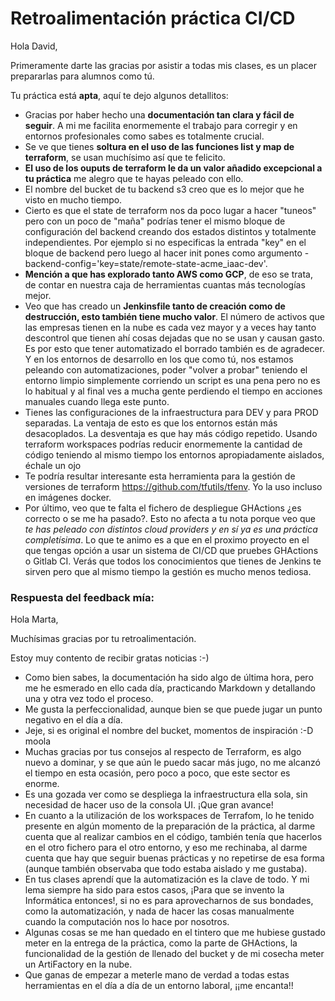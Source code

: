 # Retroalimentación práctica CI/CD

Hola David,

Primeramente darte las gracias por asistir a todas mis clases, es un placer prepararlas para alumnos como tú.

Tu práctica está __apta__, aquí te dejo algunos detallitos:

  - Gracias por haber hecho una **documentación tan clara y fácil de seguir**. A mi me facilita enormemente el trabajo para corregir y en entornos profesionales como sabes es totalmente crucial.
  - Se ve que tienes **soltura en el uso de las funciones list y map de terraform**, se usan muchísimo así que te felicito.
  - **El uso de los ouputs de terraform le da un valor añadido excepcional a tu práctica** me alegro que te hayas peleado con ello.
  - El nombre del bucket de tu backend s3 creo que es lo mejor que he visto en mucho tiempo.
  - Cierto es que el state de terraform nos da poco lugar a hacer "tuneos" pero con un poco de "maña" podrías tener el mismo bloque de configuración del backend creando dos estados distintos y totalmente independientes. Por ejemplo si no especificas la entrada "key" en el bloque de backend pero luego al hacer init pones como argumento -backend-config='key=state/remote-state-acme_iaac-dev'.
  - **Mención a que has explorado tanto AWS como GCP**, de eso se trata, de contar en nuestra caja de herramientas cuantas más tecnologías mejor.
  - Veo que has creado un **Jenkinsfile tanto de creación como de destrucción, esto también tiene mucho valor**. El número de activos que las empresas tienen en la nube es cada vez mayor y a veces hay tanto descontrol que tienen ahí cosas dejadas que no se usan y causan gasto. Es por esto que tener automatizado el borrado también es de agradecer. Y en los entornos de desarrollo en los que como tú, nos estamos peleando con automatizaciones, poder "volver a probar" teniendo el entorno limpio simplemente corriendo un script es una pena pero no es lo habitual y al final ves a mucha gente perdiendo el tiempo en acciones manuales cuando llega este punto.
  - Tienes las configuraciones de la infraestructura para DEV y para PROD separadas. La ventaja de esto es que los entornos están más desacoplados. La desventaja es que hay más código repetido. Usando terraform workspaces podrías reducir enormemente la cantidad de código teniendo al mismo tiempo los entornos apropiadamente aislados, échale un ojo
  - Te podría resultar interesante esta herramienta para la gestión de versiones de terraform https://github.com/tfutils/tfenv. Yo la uso incluso en imágenes docker.
  - Por último, veo que te falta el fichero de despliegue GHActions ¿es correcto o se me ha pasado?. Esto no afecta a tu nota porque veo que _te has peleado con distintos cloud providers y en sí ya es una práctica completísima_. Lo que te animo es a que en el proximo proyecto en el que tengas opción a usar un sistema de CI/CD que pruebes GHActions o Gitlab CI. Verás que todos los conocimientos que tienes de Jenkins te sirven pero que al mismo tiempo la gestión es mucho menos tediosa.


### Respuesta del feedback mía:

Hola Marta,

Muchísimas gracias por tu retroalimentación.

Estoy muy contento de recibir gratas noticias :-)

- Como bien sabes, la documentación ha sido algo de última hora, pero me he esmerado en ello cada día, practicando Markdown y detallando una y otra vez todo el proceso.
- Me gusta la perfeccionalidad, aunque bien se que puede jugar un punto negativo en el día a día.
- Jeje, si es original el nombre del bucket, momentos de inspiración  :-D moola
- Muchas gracias por tus consejos al respecto de Terraform, es algo nuevo a dominar, y se que aún le puedo sacar más jugo, no me alcanzó el tiempo en esta ocasión, pero poco a poco, que este sector es enorme.
- Es una gozada ver como se despliega la infraestructura ella sola, sin necesidad de hacer uso de la consola UI. ¡Que gran avance!
- En cuanto a la utilización de los workspaces de Terrafom, lo he tenido presente en algún momento de la preparación de la práctica, al darme cuenta que al realizar cambios en el código, también tenía que hacerlos en el otro fichero para el otro entorno, y eso me rechinaba, al darme cuenta que hay que seguir buenas prácticas y no repetirse de esa forma (aunque también observaba que todo estaba aislado y me gustaba).
- En tus clases aprendí que la automatización es la clave de todo. Y mi lema siempre ha sido para estos casos, ¡Para que se invento la Informática entonces!, si no es para aprovecharnos de sus bondades, como la automatización, y nada de hacer las cosas manualmente cuando la computación nos lo hace por nosotros.
- Algunas cosas se me han quedado en el tintero que me hubiese gustado meter en la entrega de la práctica, como la parte de GHActions, la funcionalidad de la gestión de llenado del bucket y de mi cosecha meter un ArtiFactory en la nube.
- Que ganas de empezar a meterle mano de verdad a todas estas herramientas en el día a día de un entorno laboral, ¡¡me encanta!!


